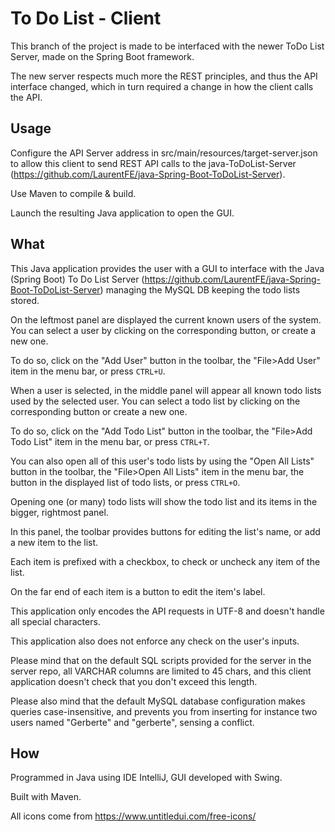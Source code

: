 # To Do List - Client

This branch of the project is made to be interfaced with the newer ToDo List Server, made on the Spring Boot framework.

The new server respects much more the REST principles, and thus the API interface changed, which in turn required a
change in how the client calls the API.

## Usage

Configure the API Server address in src/main/resources/target-server.json to allow this client to send REST API calls 
to the java-ToDoList-Server (https://github.com/LaurentFE/java-Spring-Boot-ToDoList-Server).

Use Maven to compile & build.

Launch the resulting Java application to open the GUI.

## What

This Java application provides the user with a GUI to interface with the Java (Spring Boot) To Do List Server
(https://github.com/LaurentFE/java-Spring-Boot-ToDoList-Server) managing the MySQL DB keeping the todo lists stored.

On the leftmost panel are displayed the current known users of the system. You can select a user by clicking on the 
corresponding button, or create a new one. 

To do so, click on the "Add User" button in the toolbar, the "File>Add User" item in the menu bar, or press `CTRL+U`.

When a user is selected, in the middle panel will appear all known todo lists used by the selected user. You can select
 a todo list by clicking on the corresponding button or create a new one. 

To do so, click on the "Add Todo List" button in the toolbar, the "File>Add Todo List" item in the menu bar, or press 
`CTRL+T`. 

You can also open all of this user's todo lists by using the "Open All Lists" button in the toolbar, the "File>Open All 
Lists" item in the menu bar, the button in the displayed list of todo lists, or press `CTRL+O`.

Opening one (or many) todo lists will show the todo list and its items in the bigger, rightmost panel. 

In this panel, the toolbar provides buttons for editing the list's name, or add a new item to the list. 

Each item is prefixed with a checkbox, to check or uncheck any item of the list.

On the far end of each item is a button to edit the item's label.

This application only encodes the API requests in UTF-8 and doesn't handle all special characters.

This application also does not enforce any check on the user's inputs.

Please mind that on the default SQL scripts provided for the server in the server repo, all VARCHAR columns are limited
to 45 chars, and this client application doesn't check that you don't exceed this length.

Please also mind that the default MySQL database configuration makes queries case-insensitive, and prevents you from
inserting for instance two users named "Gerberte" and "gerberte", sensing a conflict.


## How

Programmed in Java using IDE IntelliJ, GUI developed with Swing.

Built with Maven.

All icons come from https://www.untitledui.com/free-icons/